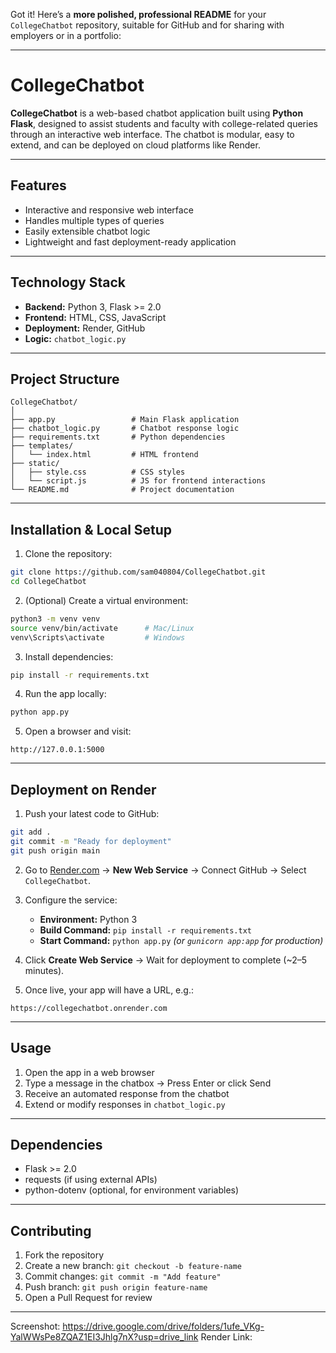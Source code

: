 Got it! Here’s a **more polished, professional README** for your `CollegeChatbot` repository, suitable for GitHub and for sharing with employers or in a portfolio:

---

# **CollegeChatbot**

**CollegeChatbot** is a web-based chatbot application built using **Python Flask**, designed to assist students and faculty with college-related queries through an interactive web interface. The chatbot is modular, easy to extend, and can be deployed on cloud platforms like Render.

---

## **Features**

* Interactive and responsive web interface
* Handles multiple types of queries
* Easily extensible chatbot logic
* Lightweight and fast deployment-ready application

---

## **Technology Stack**

* **Backend:** Python 3, Flask >= 2.0
* **Frontend:** HTML, CSS, JavaScript
* **Deployment:** Render, GitHub
* **Logic:** `chatbot_logic.py`

---

## **Project Structure**

```
CollegeChatbot/
│
├── app.py                 # Main Flask application
├── chatbot_logic.py       # Chatbot response logic
├── requirements.txt       # Python dependencies
├── templates/
│   └── index.html         # HTML frontend
├── static/
│   ├── style.css          # CSS styles
│   └── script.js          # JS for frontend interactions
└── README.md              # Project documentation
```

---

## **Installation & Local Setup**

1. Clone the repository:

```bash
git clone https://github.com/sam040804/CollegeChatbot.git
cd CollegeChatbot
```

2. (Optional) Create a virtual environment:

```bash
python3 -m venv venv
source venv/bin/activate      # Mac/Linux
venv\Scripts\activate         # Windows
```

3. Install dependencies:

```bash
pip install -r requirements.txt
```

4. Run the app locally:

```bash
python app.py
```

5. Open a browser and visit:

```
http://127.0.0.1:5000
```

---

## **Deployment on Render**

1. Push your latest code to GitHub:

```bash
git add .
git commit -m "Ready for deployment"
git push origin main
```

2. Go to [Render.com](https://render.com/) → **New Web Service** → Connect GitHub → Select `CollegeChatbot`.

3. Configure the service:

   * **Environment:** Python 3
   * **Build Command:** `pip install -r requirements.txt`
   * **Start Command:** `python app.py` *(or `gunicorn app:app` for production)*

4. Click **Create Web Service** → Wait for deployment to complete (\~2–5 minutes).

5. Once live, your app will have a URL, e.g.:

```
https://collegechatbot.onrender.com
```

---

## **Usage**

1. Open the app in a web browser
2. Type a message in the chatbox → Press Enter or click Send
3. Receive an automated response from the chatbot
4. Extend or modify responses in `chatbot_logic.py`

---

## **Dependencies**

* Flask >= 2.0
* requests (if using external APIs)
* python-dotenv (optional, for environment variables)

---

## **Contributing**

1. Fork the repository
2. Create a new branch: `git checkout -b feature-name`
3. Commit changes: `git commit -m "Add feature"`
4. Push branch: `git push origin feature-name`
5. Open a Pull Request for review

---

Screenshot: https://drive.google.com/drive/folders/1ufe_VKg-YalWWsPe8ZQAZ1EI3Jhlg7nX?usp=drive_link
Render Link: 

